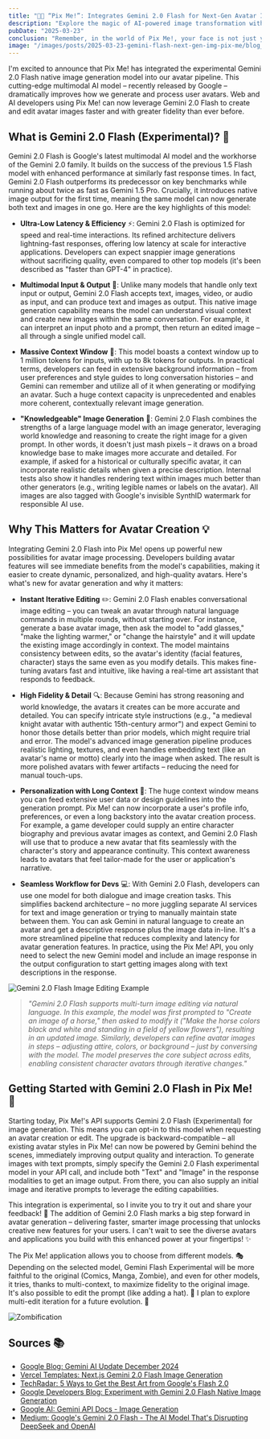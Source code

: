 ```yaml
---
title: "🤖🤳 “Pix Me!”: Integrates Gemini 2.0 Flash for Next-Gen Avatar Image"
description: "Explore the magic of AI-powered image transformation with Pix Me!, a fun and free app that turns your selfies into pop culture icons."
pubDate: "2025-03-23"
conclusion: "Remember, in the world of Pix Me!, your face is not just your face - it's a canvas for a thousand fantastic facets of yourself. What will you discover?"
image: "/images/posts/2025-03-23-gemini-flash-next-gen-img-pix-me/blog_gemini_keyword_header.width-2200.format-webp.webp"
---
```


I'm excited to announce that Pix Me! has integrated the experimental Gemini 2.0 Flash native image generation model into our avatar pipeline. This cutting-edge multimodal AI model – recently released by Google – dramatically improves how we generate and process user avatars. Web and AI developers using Pix Me! can now leverage Gemini 2.0 Flash to create and edit avatar images faster and with greater fidelity than ever before.

## What is Gemini 2.0 Flash (Experimental)? 🤔

Gemini 2.0 Flash is Google's latest multimodal AI model and the workhorse of the Gemini 2.0 family. It builds on the success of the previous 1.5 Flash model with enhanced performance at similarly fast response times. In fact, Gemini 2.0 Flash outperforms its predecessor on key benchmarks while running about twice as fast as Gemini 1.5 Pro. Crucially, it introduces native image output for the first time, meaning the same model can now generate both text and images in one go. Here are the key highlights of this model:

- **Ultra-Low Latency & Efficiency** ⚡: Gemini 2.0 Flash is optimized for speed and real-time interactions. Its refined architecture delivers lightning-fast responses, offering low latency at scale for interactive applications. Developers can expect snappier image generations without sacrificing quality, even compared to other top models (it's been described as "faster than GPT-4" in practice).

- **Multimodal Input & Output** 🔄: Unlike many models that handle only text input or output, Gemini 2.0 Flash accepts text, images, video, or audio as input, and can produce text and images as output. This native image generation capability means the model can understand visual context and create new images within the same conversation. For example, it can interpret an input photo and a prompt, then return an edited image – all through a single unified model call.

- **Massive Context Window** 🧠: This model boasts a context window up to 1 million tokens for inputs, with up to 8k tokens for outputs. In practical terms, developers can feed in extensive background information – from user preferences and style guides to long conversation histories – and Gemini can remember and utilize all of it when generating or modifying an avatar. Such a huge context capacity is unprecedented and enables more coherent, contextually relevant image generation.

- **"Knowledgeable" Image Generation** 🎨: Gemini 2.0 Flash combines the strengths of a large language model with an image generator, leveraging world knowledge and reasoning to create the right image for a given prompt. In other words, it doesn't just mash pixels – it draws on a broad knowledge base to make images more accurate and detailed. For example, if asked for a historical or culturally specific avatar, it can incorporate realistic details when given a precise description. Internal tests also show it handles rendering text within images much better than other generators (e.g., writing legible names or labels on the avatar). All images are also tagged with Google's invisible SynthID watermark for responsible AI use.

## Why This Matters for Avatar Creation 💡

Integrating Gemini 2.0 Flash into Pix Me! opens up powerful new possibilities for avatar image processing. Developers building avatar features will see immediate benefits from the model's capabilities, making it easier to create dynamic, personalized, and high-quality avatars. Here's what's new for avatar generation and why it matters:

- **Instant Iterative Editing** ✏️: Gemini 2.0 Flash enables conversational image editing – you can tweak an avatar through natural language commands in multiple rounds, without starting over. For instance, generate a base avatar image, then ask the model to "add glasses," "make the lighting warmer," or "change the hairstyle" and it will update the existing image accordingly in context. The model maintains consistency between edits, so the avatar's identity (facial features, character) stays the same even as you modify details. This makes fine-tuning avatars fast and intuitive, like having a real-time art assistant that responds to feedback.

- **High Fidelity & Detail** 🔍: Because Gemini has strong reasoning and world knowledge, the avatars it creates can be more accurate and detailed. You can specify intricate style instructions (e.g., "a medieval knight avatar with authentic 15th-century armor") and expect Gemini to honor those details better than prior models, which might require trial and error. The model's advanced image generation pipeline produces realistic lighting, textures, and even handles embedding text (like an avatar's name or motto) clearly into the image when asked. The result is more polished avatars with fewer artifacts – reducing the need for manual touch-ups.

- **Personalization with Long Context** 👤: The huge context window means you can feed extensive user data or design guidelines into the generation prompt. Pix Me! can now incorporate a user's profile info, preferences, or even a long backstory into the avatar creation process. For example, a game developer could supply an entire character biography and previous avatar images as context, and Gemini 2.0 Flash will use that to produce a new avatar that fits seamlessly with the character's story and appearance continuity. This context awareness leads to avatars that feel tailor-made for the user or application's narrative.

- **Seamless Workflow for Devs** 💻: With Gemini 2.0 Flash, developers can use one model for both dialogue and image creation tasks. This simplifies backend architecture – no more juggling separate AI services for text and image generation or trying to manually maintain state between them. You can ask Gemini in natural language to create an avatar and get a descriptive response plus the image data in-line. It's a more streamlined pipeline that reduces complexity and latency for avatar generation features. In practice, using the Pix Me! API, you only need to select the new Gemini model and include an image response in the output configuration to start getting images along with text descriptions in the response.

![Gemini 2.0 Flash Image Editing Example](/images/posts/2025-03-23-gemini-flash-next-gen-img-pix-me/f2a1652356bc2558e8788c0a3d4968776d771cfd8c20f2bd7973d047188518f6.png)

> *"Gemini 2.0 Flash supports multi-turn image editing via natural language. In this example, the model was first prompted to "Create an image of a horse," then asked to modify it ("Make the horse colors black and white and standing in a field of yellow flowers"), resulting in an updated image. Similarly, developers can refine avatar images in steps – adjusting attire, colors, or background – just by conversing with the model. The model preserves the core subject across edits, enabling consistent character avatars through iterative changes."*

## Getting Started with Gemini 2.0 Flash in Pix Me! 🚀

Starting today, Pix Me!'s API supports Gemini 2.0 Flash (Experimental) for image generation. This means you can opt-in to this model when requesting an avatar creation or edit. The upgrade is backward-compatible – all existing avatar styles in Pix Me! can now be powered by Gemini behind the scenes, immediately improving output quality and interaction. To generate images with text prompts, simply specify the Gemini 2.0 Flash experimental model in your API call, and include both "Text" and "Image" in the response modalities to get an image output. From there, you can also supply an initial image and iterative prompts to leverage the editing capabilities.

This integration is experimental, so I invite you to try it out and share your feedback! 🧪 The addition of Gemini 2.0 Flash marks a big step forward in avatar generation – delivering faster, smarter image processing that unlocks creative new features for your users. I can't wait to see the diverse avatars and applications you build with this enhanced power at your fingertips! ✨

The Pix Me! application allows you to choose from different models. 🎭 Depending on the selected model, Gemini Flash Experimental will be more faithful to the original (Comics, Manga, Zombie), and even for other models, it tries, thanks to multi-context, to maximize fidelity to the original image. It's also possible to edit the prompt (like adding a hat). 🎩 I plan to explore multi-edit iteration for a future evolution. 🔮

![Zombification](/images/posts/2025-03-23-gemini-flash-next-gen-img-pix-me/pix-me-gemini-flash-exp-720.gif)

## Sources 📚

- [Google Blog: Gemini AI Update December 2024](https://blog.google/technology/google-deepmind/google-gemini-ai-update-december-2024/?ref=zazen_code)
- [Vercel Templates: Next.js Gemini 2.0 Flash Image Generation](https://vercel.com/templates/next.js/gemini-2-0-flash-image-generation-and-editing?ref=zazen_code)
- [TechRadar: 5 Ways to Get the Best Art from Google's Flash 2.0](https://www.techradar.com/computing/artificial-intelligence/i-tried-geminis-new-ai-image-generation-tool-here-are-5-ways-to-get-the-best-art-from-googles-flash-2-0?ref=zazen_code)
- [Google Developers Blog: Experiment with Gemini 2.0 Flash Native Image Generation](https://developers.googleblog.com/en/experiment-with-gemini-20-flash-native-image-generation/?ref=zazen_code)
- [Google AI: Gemini API Docs - Image Generation](https://ai.google.dev/gemini-api/docs/image-generation?ref=zazen_code)
- [Medium: Google's Gemini 2.0 Flash - The AI Model That's Disrupting DeepSeek and OpenAI](https://medium.com/@mail_18109/googles-gemini-2-0-flash-the-ai-model-that-s-disrupting-deepseek-and-openai-2ddec286df91?ref=zazen_code)
